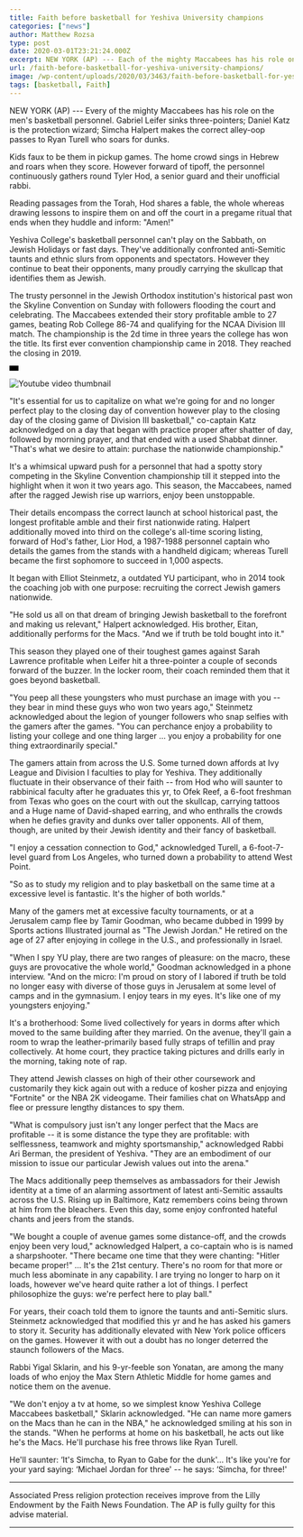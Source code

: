 ```yaml
---
title: Faith before basketball for Yeshiva University champions
categories: ["news"]
author: Matthew Rozsa
type: post
date: 2020-03-01T23:21:24.000Z
excerpt: NEW YORK (AP) --- Each of the mighty Maccabees has his role on the men's basketball team. Gabriel Leifer sinks three-pointers; Daniel Katz is the defense wizard; Simcha Halpert makes the perfect alley-oop passes to Ryan Turell who soars for dunks.Kids pretend to be them in pickup games. The home crowd sings in Hebrew and&hellip;
url: /faith-before-basketball-for-yeshiva-university-champions/
image: /wp-content/uploads/2020/03/3463/faith-before-basketball-for-yeshiva-university-champions.jpeg
tags: [basketball, Faith]
---
```


NEW YORK (AP) --- Every of the mighty Maccabees has his role on the men's basketball personnel. Gabriel Leifer sinks three-pointers; Daniel Katz is the protection wizard; Simcha Halpert makes the correct alley-oop passes to Ryan Turell who soars for dunks.

Kids faux to be them in pickup games. The home crowd sings in Hebrew and roars when they score. However forward of tipoff, the personnel continuously gathers round Tyler Hod, a senior guard and their unofficial rabbi.

Reading passages from the Torah, Hod shares a fable, the whole whereas drawing lessons to inspire them on and off the court in a pregame ritual that ends when they huddle and inform: "Amen!"

Yeshiva College's basketball personnel can't play on the Sabbath, on Jewish Holidays or fast days. They've additionally confronted anti-Semitic taunts and ethnic slurs from opponents and spectators. However they continue to beat their opponents, many proudly carrying the skullcap that identifies them as Jewish.

The trusty personnel in the Jewish Orthodox institution's historical past won the Skyline Convention on Sunday with followers flooding the court and celebrating. The Maccabees extended their story profitable amble to 27 games, beating Rob College 86-74 and qualifying for the NCAA Division III match. The championship is the 2d time in three years the college has won the title. Its first ever convention championship came in 2018. They reached the closing in 2019.

![ratio](data:image/png;base64,iVBORw0KGgoAAAANSUhEUgAAABAAAAAJCAAAAAAeQfPuAAAAC0lEQVQYGWMYrAAAAJkAAWzZLOIAAAAASUVORK5CIIA=)

![Youtube video thumbnail](https://img.youtube.com/vi/QXfXXrfO-os/0.jpg)

"It's essential for us to capitalize on what we're going for and no longer perfect play to the closing day of convention however play to the closing day of the closing game of Division III basketball," co-captain Katz acknowledged on a day that began with practice proper after shatter of day, followed by morning prayer, and that ended with a used Shabbat dinner. "That's what we desire to attain: purchase the nationwide championship."

It's a whimsical upward push for a personnel that had a spotty story competing in the Skyline Convention championship till it stepped into the highlight when it won it two years ago. This season, the Maccabees, named after the ragged Jewish rise up warriors, enjoy been unstoppable.

Their details encompass the correct launch at school historical past, the longest profitable amble and their first nationwide rating. Halpert additionally moved into third on the college's all-time scoring listing, forward of Hod's father, Lior Hod, a 1987-1988 personnel captain who details the games from the stands with a handheld digicam; whereas Turell became the first sophomore to succeed in 1,000 aspects.

It began with Elliot Steinmetz, a outdated YU participant, who in 2014 took the coaching job with one purpose: recruiting the correct Jewish gamers nationwide.

"He sold us all on that dream of bringing Jewish basketball to the forefront and making us relevant," Halpert acknowledged. His brother, Eitan, additionally performs for the Macs. "And we if truth be told bought into it."

This season they played one of their toughest games against Sarah Lawrence profitable when Leifer hit a three-pointer a couple of seconds forward of the buzzer. In the locker room, their coach reminded them that it goes beyond basketball.

"You peep all these youngsters who must purchase an image with you -- they bear in mind these guys who won two years ago," Steinmetz acknowledged about the legion of younger followers who snap selfies with the gamers after the games. "You can perchance enjoy a probability to listing your college and one thing larger … you enjoy a probability for one thing extraordinarily special."

The gamers attain from across the U.S. Some turned down affords at Ivy League and Division I faculties to play for Yeshiva. They additionally fluctuate in their observance of their faith -- from Hod who will saunter to rabbinical faculty after he graduates this yr, to Ofek Reef, a 6-foot freshman from Texas who goes on the court with out the skullcap, carrying tattoos and a Huge name of David-shaped earring, and who enthralls the crowds when he defies gravity and dunks over taller opponents. All of them, though, are united by their Jewish identity and their fancy of basketball.

"I enjoy a cessation connection to God," acknowledged Turell, a 6-foot-7-level guard from Los Angeles, who turned down a probability to attend West Point.

"So as to study my religion and to play basketball on the same time at a excessive level is fantastic. It's the higher of both worlds."

Many of the gamers met at excessive faculty tournaments, or at a Jerusalem camp flee by Tamir Goodman, who became dubbed in 1999 by Sports actions Illustrated journal as "The Jewish Jordan." He retired on the age of 27 after enjoying in college in the U.S., and professionally in Israel.

"When I spy YU play, there are two ranges of pleasure: on the macro, these guys are provocative the whole world," Goodman acknowledged in a phone interview. "And on the micro: I'm proud on story of I labored if truth be told no longer easy with diverse of those guys in Jerusalem at some level of camps and in the gymnasium. I enjoy tears in my eyes. It's like one of my youngsters enjoying."

It's a brotherhood: Some lived collectively for years in dorms after which moved to the same building after they married. On the avenue, they'll gain a room to wrap the leather-primarily based fully straps of tefillin and pray collectively. At home court, they practice taking pictures and drills early in the morning, taking note of rap.

They attend Jewish classes on high of their other coursework and customarily they kick again out with a reduce of kosher pizza and enjoying "Fortnite" or the NBA 2K videogame. Their families chat on WhatsApp and flee or pressure lengthy distances to spy them.

"What is compulsory just isn't any longer perfect that the Macs are profitable -- it is some distance the type they are profitable: with selflessness, teamwork and mighty sportsmanship," acknowledged Rabbi Ari Berman, the president of Yeshiva. "They are an embodiment of our mission to issue our particular Jewish values out into the arena."

The Macs additionally peep themselves as ambassadors for their Jewish identity at a time of an alarming assortment of latest anti-Semitic assaults across the U.S. Rising up in Baltimore, Katz remembers coins being thrown at him from the bleachers. Even this day, some enjoy confronted hateful chants and jeers from the stands.

"We bought a couple of avenue games some distance-off, and the crowds enjoy been very loud," acknowledged Halpert, a co-captain who is is named a sharpshooter. "There became one time that they were chanting: "Hitler became proper!" … It's the 21st century. There's no room for that more or much less abominate in any capability. I are trying no longer to harp on it loads, however we've heard quite rather a lot of things. I perfect philosophize the guys: we're perfect here to play ball."

For years, their coach told them to ignore the taunts and anti-Semitic slurs. Steinmetz acknowledged that modified this yr and he has asked his gamers to story it. Security has additionally elevated with New York police officers on the games. However it with out a doubt has no longer deterred the staunch followers of the Macs.

Rabbi Yigal Sklarin, and his 9-yr-feeble son Yonatan, are among the many loads of who enjoy the Max Stern Athletic Middle for home games and notice them on the avenue.

"We don't enjoy a tv at home, so we simplest know Yeshiva College Maccabees basketball," Sklarin acknowledged. "He can name more gamers on the Macs than he can in the NBA," he acknowledged smiling at his son in the stands. "When he performs at home on his basketball, he acts out like he's the Macs. He'll purchase his free throws like Ryan Turell.

He'll saunter: ‘It's Simcha, to Ryan to Gabe for the dunk'… It's like you're for your yard saying: ‘Michael Jordan for three' -- he says: ‘Simcha, for three!'

* * *

Associated Press religion protection receives improve from the Lilly Endowment by the Faith News Foundation. The AP is fully guilty for this advise material.

* * *
